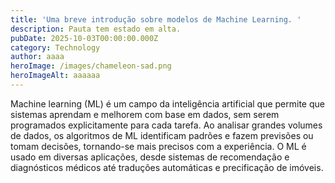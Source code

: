 ```yaml
---
title: 'Uma breve introdução sobre modelos de Machine Learning. '
description: Pauta tem estado em alta.
pubDate: 2025-10-03T00:00:00.000Z
category: Technology
author: aaaa
heroImage: /images/chameleon-sad.png
heroImageAlt: aaaaaa
---
```


Machine learning (ML) é um campo da inteligência artificial que permite que sistemas aprendam e melhorem com base em dados, sem serem programados explicitamente para cada tarefa. Ao analisar grandes volumes de dados, os algoritmos de ML identificam padrões e fazem previsões ou tomam decisões, tornando-se mais precisos com a experiência. O ML é usado em diversas aplicações, desde sistemas de recomendação e diagnósticos médicos até traduções automáticas e precificação de imóveis. 
